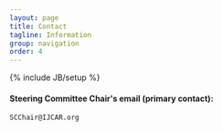 ```yaml
---
layout: page
title: Contact
tagline: Information
group: navigation
order: 4
---
```

{% include JB/setup %}

#### Steering Committee Chair's email (primary contact):

	SCChair@IJCAR.org